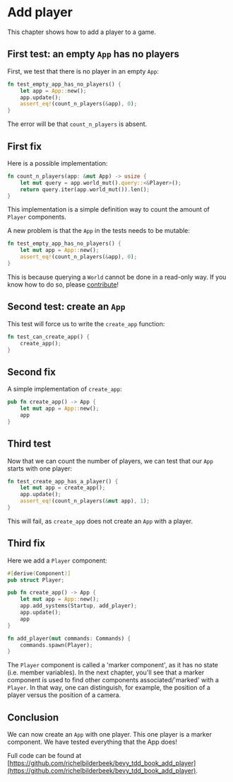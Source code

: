 # Add player

This chapter shows how to add a player to a game.

## First test: an empty `App` has no players

First, we test that there is no player in an empty `App`:

```rust
fn test_empty_app_has_no_players() {
    let app = App::new();
    app.update();
    assert_eq!(count_n_players(&app), 0);
}
```

The error will be that `count_n_players` is absent.

## First fix

Here is a possible implementation:

```rust
fn count_n_players(app: &mut App) -> usize {
    let mut query = app.world_mut().query::<&Player>();
    return query.iter(app.world_mut()).len();
}
```

This implementation is a simple definition way to count the
amount of `Player` components.

A new problem is that the `App` in the tests needs to be mutable:

```rust
fn test_empty_app_has_no_players() {
    let mut app = App::new();
    assert_eq!(count_n_players(&app), 0);
}
```

This is because querying a `World` cannot be done in a read-only way.
If you know how to do so, please [contribute](CONTRIBUTING.md)!

## Second test: create an `App`

This test will force us to write the `create_app` function:

```rust
fn test_can_create_app() {
    create_app();
}
```

## Second fix

A simple implementation of `create_app`:

```rust
pub fn create_app() -> App {
    let mut app = App::new();
    app
}
```

## Third test

Now that we can count the number of players,
we can test that our `App` starts with one player:

```rust
fn test_create_app_has_a_player() {
    let mut app = create_app();
    app.update();
    assert_eq!(count_n_players(&mut app), 1);
}
```

This will fail, as `create_app` does not create an `App` with
a player.

## Third fix

Here we add a `Player` component:

```rust
#[derive(Component)]
pub struct Player;

pub fn create_app() -> App {
    let mut app = App::new();
    app.add_systems(Startup, add_player);
    app.update();
    app
}

fn add_player(mut commands: Commands) {
    commands.spawn(Player);
}
```

The `Player` component is called a 'marker component',
as it has no state (i.e. member variables).
In the next chapter, you'll see that a marker component
is used to find other components associated/'marked' with a `Player`.
In that way, one can distinguish, for example, the position of a player
versus the position of a camera.

## Conclusion

We can now create an `App` with one player.
This one player is a marker component.
We have tested everything that the App does!

Full code can be found at [https://github.com/richelbilderbeek/bevy_tdd_book_add_player](https://github.com/richelbilderbeek/bevy_tdd_book_add_player).
